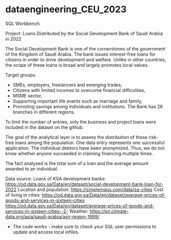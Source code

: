 # dataengineering_CEU_2023
SQL Workbench

Project: Loans Distributed by the Social Development Bank of Saudi Arabia in 2022

The Social Development Bank is one of the cornerstones of the government of the Kingdom of Saudi Arabia. 
The bank issues interest-free loans for citizens in order to drive development and welfare.
Unlike in other countries, the scope of these loans is broad and largely promotes local values.

Target groups:
* SMEs, employers, freelancers and emerging trades,
* Citizens with limited incomes to overcome financial difficulties,
* MSME sector,
* Supporting important life events such as marriage and family,
* Promoting savings among individuals and institutions.
The Bank has 26 branches in different regions.

To limit the number of entries, only the business and project loans were included in the dataset on the github.

The goal of the analytical layer is to assess the distribution of these risk-free loans among the population.
One data entry represents one successful application.
The individual debtors have been anonymized. 
Thus, we do not know whether anyone succeeded in claiming financing multiple times.

The fact analysed is the total sum of a loan and the average amount awarded to an individual.

Data source: 
Loans of KSA development banks: 
https://od.data.gov.sa/Data/en/dataset/social-development-bank-loan-for-2022
Location and population: 
https://simplemaps.com/data/sa-cities
Cost of living in cities: 
https://od.data.gov.sa/Data/en/dataset/average-prices-of-goods-and-services-in-sixteen-cities
https://od.data.gov.sa/Data/en/dataset/average-prices-of-goods-and-services-in-sixteen-cities--2-
Weather: 
https://en.climate-data.org/asia/saudi-arabia/asir-region-1999/


* The code works - make sure to check your SQL user permissions to update and access local infiles.
